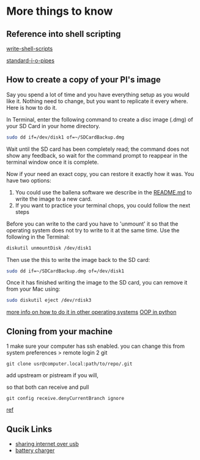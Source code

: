# More things to know

## Reference into shell scripting
[write-shell-scripts](https://learn.adafruit.com/an-illustrated-guide-to-shell-magic-typing-less-and-doing-more/write-shell-scripts)

[standard-i-o-pipes](https://learn.adafruit.com/basic-shell-magic/standard-i-o-pipes)

## How to create a copy of your PI's image

Say you spend a lot of time and you have everything setup as you would like it. Nothing need to change, but you want to replicate it every where. Here is how to do it.

In Terminal, enter the following command to create a disc image (.dmg) of your SD Card in your home directory.
```bash
sudo dd if=/dev/disk1 of=~/SDCardBackup.dmg
 ```
Wait until the SD card has been completely read; the command does not show any feedback, so wait for the command prompt to reappear in the terminal window once it is complete.

Now if your need an exact copy, you can restore it exactly how it was.
You have two options:

1. You could use the ballena software we describe in the [README.md](./README.md) to write the image to a new card.
2. If you want to practice your terminal chops, you could follow the next steps


Before you can write to the card you have to 'unmount' it so that the operating system does not try to write to it at the same time.  Use the following in the Terminal:
```bash
diskutil unmountDisk /dev/disk1
```
Then use the this to write the image back to the SD card:
```bash
sudo dd if=~/SDCardBackup.dmg of=/dev/disk1
```
Once it has finished writing the image to the SD card, you can remove it from your Mac using:
```bash
sudo diskutil eject /dev/rdisk3
```

[more info on how to do it in other operating systems](https://thepihut.com/blogs/raspberry-pi-tutorials/17789160-backing-up-and-restoring-your-raspberry-pis-sd-card)
[OOP in python]("https://python-textbok.readthedocs.io/en/1.0/Variables_and_Scope.html")

## Cloning from your machine
1 make sure your computer has ssh enabled. you can change this from system preferences > remote login
2 git

```
git clone usr@computer.local:path/to/repo/.git
```
add upstream or pistream if you will, 

so that both can receive and pull
```
git config receive.denyCurrentBranch ignore

```
[ref](https://stackoverflow.com/questions/3221859/cannot-push-into-git-repository)



## Qucik Links
- [sharing internet over usb](https://stevegrunwell.com/blog/raspberry-pi-zero-share-internet/)
- [battery charger](https://electronics.stackexchange.com/questions/298453/understanding-lipo-charging-protection-circuit)
